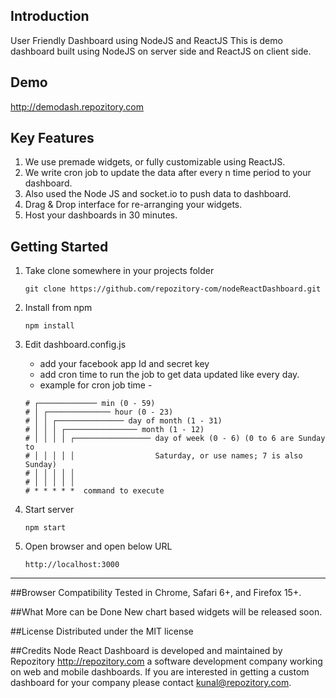 ## Introduction
User Friendly Dashboard using NodeJS and ReactJS
This is demo dashboard built using NodeJS on server side and ReactJS on client side. 


## Demo
<http://demodash.repozitory.com>


## Key Features

1. We use premade widgets, or fully customizable using ReactJS.
2. We write cron job to update the data after every n time period to your dashboard.
3. Also used the Node JS and socket.io to push data to dashboard.
4. Drag & Drop interface for re-arranging your widgets.
5. Host your dashboards in 30 minutes.


## Getting Started
1. Take clone somewhere in your projects folder

 	```git clone https://github.com/repozitory-com/nodeReactDashboard.git```

2. Install from npm

	```npm install```

3. Edit dashboard.config.js 
	
	- add your facebook app Id and secret key
	- add cron time to run the job to get data updated like every day.
	- example for cron job time -  
	```
	# ┌───────────── min (0 - 59)
	# │ ┌────────────── hour (0 - 23)
	# │ │ ┌─────────────── day of month (1 - 31)
	# │ │ │ ┌──────────────── month (1 - 12)
	# │ │ │ │ ┌───────────────── day of week (0 - 6) (0 to 6 are Sunday to
	# │ │ │ │ │                  Saturday, or use names; 7 is also Sunday)
	# │ │ │ │ │
	# │ │ │ │ │
	# * * * * *  command to execute
	```

4. Start server

	```npm start```

5. Open browser and open below URL

	```http://localhost:3000```


---------------------------

##Browser Compatibility
Tested in Chrome, Safari 6+, and Firefox 15+.


##What More can be Done
New chart based widgets will be released soon.


##License
Distributed under the MIT license


##Credits
Node React Dashboard is developed and maintained by Repozitory <http://repozitory.com> a software development company working on web and mobile dashboards. If you are interested in getting a custom dashboard for your company please contact kunal@repozitory.com.
